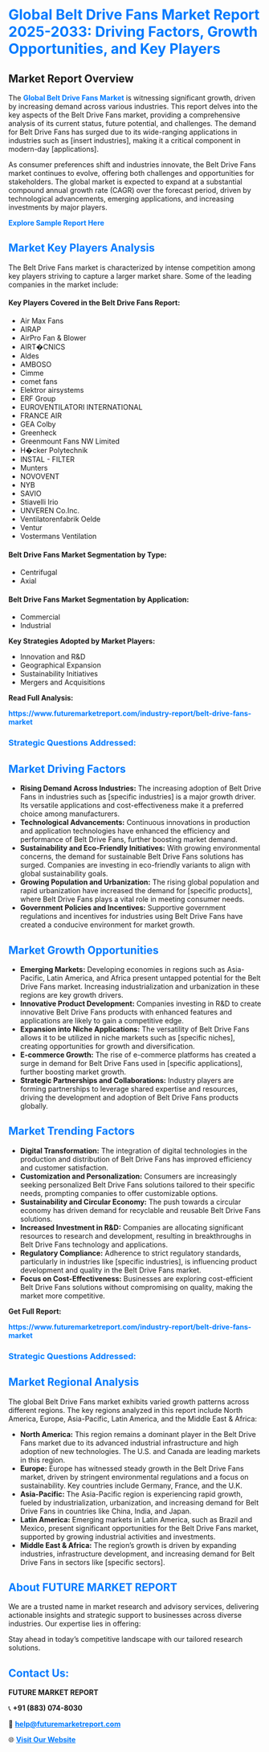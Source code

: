 <h1 style="color: #007BFF;">Global Belt Drive Fans Market Report 2025-2033: Driving Factors, Growth Opportunities, and Key Players</h1>

<section id="overview">
<h2>Market Report Overview</h2>
<p>The <a href="https://www.futuremarketreport.com/industry-report/belt-drive-fans-market" style="color: #007BFF; text-decoration: none;"><strong>Global Belt Drive Fans Market</strong></a> is witnessing significant growth, driven by increasing demand across various industries. This report delves into the key aspects of the Belt Drive Fans market, providing a comprehensive analysis of its current status, future potential, and challenges. The demand for Belt Drive Fans has surged due to its wide-ranging applications in industries such as [insert industries], making it a critical component in modern-day [applications].</p>
<p>As consumer preferences shift and industries innovate, the Belt Drive Fans market continues to evolve, offering both challenges and opportunities for stakeholders. The global market is expected to expand at a substantial compound annual growth rate (CAGR) over the forecast period, driven by technological advancements, emerging applications, and increasing investments by major players.</p>
</section>

<section id="overview">
<p><a href="https://www.futuremarketreport.com/request-sample/reportId=46199" style="color: #007BFF; text-decoration: none;"><strong>Explore Sample Report Here</strong></a></p>
</section>

<section id="key-players">
<h2 style="color: #007BFF;">Market Key Players Analysis</h2>
<p>The Belt Drive Fans market is characterized by intense competition among key players striving to capture a larger market share. Some of the leading companies in the market include:</p>
<h4>Key Players Covered in the Belt Drive Fans Report:</h4>
<ul><li>Air Max Fans</li><li>AIRAP</li><li>AirPro Fan &amp; Blower</li><li>AIRT�CNICS</li><li>Aldes</li><li>AMBOSO</li><li>Cimme</li><li>comet fans</li><li>Elektror airsystems</li><li>ERF Group</li><li>EUROVENTILATORI INTERNATIONAL</li><li>FRANCE AIR</li><li>GEA Colby</li><li>Greenheck</li><li>Greenmount Fans NW Limited</li><li>H�cker Polytechnik</li><li>INSTAL - FILTER</li><li>Munters</li><li>NOVOVENT</li><li>NYB</li><li>SAVIO</li><li>Stiavelli Irio</li><li>UNVEREN Co.Inc.</li><li>Ventilatorenfabrik Oelde</li><li>Ventur</li><li>Vostermans Ventilation</li></ul>
<h4>Belt Drive Fans Market Segmentation by Type:</h4>
<ul><li>Centrifugal</li><li>Axial</li></ul>

<h4>Belt Drive Fans Market Segmentation by Application:</h4>
<ul><li>Commercial</li><li>Industrial</li></ul>
<p><strong>Key Strategies Adopted by Market Players:</strong></p>
<ul>
<li>Innovation and R&D</li>
<li>Geographical Expansion</li>
<li>Sustainability Initiatives</li>
<li>Mergers and Acquisitions</li>
</ul>
</section>

<section>
<p><strong>Read Full Analysis: </strong></p><a href="https://www.futuremarketreport.com/industry-report/belt-drive-fans-market" style="color: #007BFF; text-decoration: none;"><strong>https://www.futuremarketreport.com/industry-report/belt-drive-fans-market</strong></a>
<h3 style="color: #007BFF;">Strategic Questions Addressed:</h3>
</section>

<section id="driving-factors">
<h2 style="color: #007BFF;">Market Driving Factors</h2>
<ul>
<li><strong>Rising Demand Across Industries:</strong> The increasing adoption of Belt Drive Fans in industries such as [specific industries] is a major growth driver. Its versatile applications and cost-effectiveness make it a preferred choice among manufacturers.</li>
<li><strong>Technological Advancements:</strong> Continuous innovations in production and application technologies have enhanced the efficiency and performance of Belt Drive Fans, further boosting market demand.</li>
<li><strong>Sustainability and Eco-Friendly Initiatives:</strong> With growing environmental concerns, the demand for sustainable Belt Drive Fans solutions has surged. Companies are investing in eco-friendly variants to align with global sustainability goals.</li>
<li><strong>Growing Population and Urbanization:</strong> The rising global population and rapid urbanization have increased the demand for [specific products], where Belt Drive Fans plays a vital role in meeting consumer needs.</li>
<li><strong>Government Policies and Incentives:</strong> Supportive government regulations and incentives for industries using Belt Drive Fans have created a conducive environment for market growth.</li>
</ul>
</section>

<section id="growth-opportunities">
<h2 style="color: #007BFF;">Market Growth Opportunities</h2>
<ul>
<li><strong>Emerging Markets:</strong> Developing economies in regions such as Asia-Pacific, Latin America, and Africa present untapped potential for the Belt Drive Fans market. Increasing industrialization and urbanization in these regions are key growth drivers.</li>
<li><strong>Innovative Product Development:</strong> Companies investing in R&D to create innovative Belt Drive Fans products with enhanced features and applications are likely to gain a competitive edge.</li>
<li><strong>Expansion into Niche Applications:</strong> The versatility of Belt Drive Fans allows it to be utilized in niche markets such as [specific niches], creating opportunities for growth and diversification.</li>
<li><strong>E-commerce Growth:</strong> The rise of e-commerce platforms has created a surge in demand for Belt Drive Fans used in [specific applications], further boosting market growth.</li>
<li><strong>Strategic Partnerships and Collaborations:</strong> Industry players are forming partnerships to leverage shared expertise and resources, driving the development and adoption of Belt Drive Fans products globally.</li>
</ul>
</section>

<section id="trending-factors">
<h2 style="color: #007BFF;">Market Trending Factors</h2>
<ul>
<li><strong>Digital Transformation:</strong> The integration of digital technologies in the production and distribution of Belt Drive Fans has improved efficiency and customer satisfaction.</li>
<li><strong>Customization and Personalization:</strong> Consumers are increasingly seeking personalized Belt Drive Fans solutions tailored to their specific needs, prompting companies to offer customizable options.</li>
<li><strong>Sustainability and Circular Economy:</strong> The push towards a circular economy has driven demand for recyclable and reusable Belt Drive Fans solutions.</li>
<li><strong>Increased Investment in R&D:</strong> Companies are allocating significant resources to research and development, resulting in breakthroughs in Belt Drive Fans technology and applications.</li>
<li><strong>Regulatory Compliance:</strong> Adherence to strict regulatory standards, particularly in industries like [specific industries], is influencing product development and quality in the Belt Drive Fans market.</li>
<li><strong>Focus on Cost-Effectiveness:</strong> Businesses are exploring cost-efficient Belt Drive Fans solutions without compromising on quality, making the market more competitive.</li>
</ul>
</section>

<section>
<p><strong>Get Full Report: </strong></p><a href="https://www.futuremarketreport.com/industry-report/belt-drive-fans-market" style="color: #007BFF; text-decoration: none;"><strong>https://www.futuremarketreport.com/industry-report/belt-drive-fans-market</strong></a>
<h3 style="color: #007BFF;">Strategic Questions Addressed:</h3>
</section>


<section id="regional-analysis">
<h2 style="color: #007BFF;">Market Regional Analysis</h2>
<p>The global Belt Drive Fans market exhibits varied growth patterns across different regions. The key regions analyzed in this report include North America, Europe, Asia-Pacific, Latin America, and the Middle East & Africa:</p>
<ul>
<li><strong>North America:</strong> This region remains a dominant player in the Belt Drive Fans market due to its advanced industrial infrastructure and high adoption of new technologies. The U.S. and Canada are leading markets in this region.</li>
<li><strong>Europe:</strong> Europe has witnessed steady growth in the Belt Drive Fans market, driven by stringent environmental regulations and a focus on sustainability. Key countries include Germany, France, and the U.K.</li>
<li><strong>Asia-Pacific:</strong> The Asia-Pacific region is experiencing rapid growth, fueled by industrialization, urbanization, and increasing demand for Belt Drive Fans in countries like China, India, and Japan.</li>
<li><strong>Latin America:</strong> Emerging markets in Latin America, such as Brazil and Mexico, present significant opportunities for the Belt Drive Fans market, supported by growing industrial activities and investments.</li>
<li><strong>Middle East & Africa:</strong> The region’s growth is driven by expanding industries, infrastructure development, and increasing demand for Belt Drive Fans in sectors like [specific sectors].</li>
</ul>
</section>

<footer>
<h2 style="color: #007BFF;">About FUTURE MARKET REPORT</h2>
<p>We are a trusted name in market research and advisory services, delivering actionable insights and strategic support to businesses across diverse industries. Our expertise lies in offering:</p>

<p>Stay ahead in today’s competitive landscape with our tailored research solutions.</p>

<h2 style="color: #007BFF;">Contact Us:</h2>
<p><strong>FUTURE MARKET REPORT</strong></p>
<p>📞 <strong>+91 (883) 074-8030</strong></p>
<p>📧 <strong><a href="mailto:help@futuremarketreport.com" style="color: #007BFF;">help@futuremarketreport.com</a></strong></p>
<p>🌐 <strong><a href="https://www.futuremarketreport.com/" style="color: #007BFF;">Visit Our Website</a></strong></p>
</footer>
